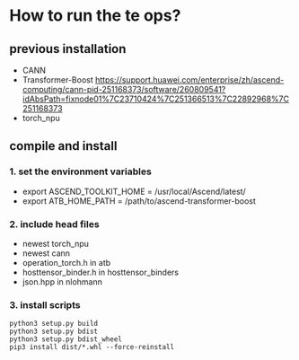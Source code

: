 # How to run the te ops?

## previous installation
+ CANN
+ Transformer-Boost 
https://support.huawei.com/enterprise/zh/ascend-computing/cann-pid-251168373/software/260809541?idAbsPath=fixnode01%7C23710424%7C251366513%7C22892968%7C251168373
+ torch_npu

## compile and install
### 1. set the environment variables

+ export ASCEND_TOOLKIT_HOME = /usr/local/Ascend/latest/
+ export ATB_HOME_PATH = /path/to/ascend-transformer-boost

### 2. include head files

+ newest torch_npu
+ newest cann
+ operation_torch.h in atb
+ hosttensor_binder.h in hosttensor_binders
+ json.hpp in nlohmann

### 3. install scripts
```shell
python3 setup.py build
python3 setup.py bdist
python3 setup.py bdist_wheel
pip3 install dist/*.whl --force-reinstall
```
